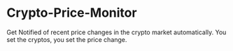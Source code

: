 # Crypto-Price-Monitor
Get Notified of recent price changes in the crypto market automatically. You set the cryptos, you set the price change.
